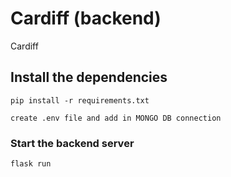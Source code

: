 # Cardiff (backend)

Cardiff

## Install the dependencies
```
pip install -r requirements.txt

create .env file and add in MONGO DB connection

```

### Start the backend server
```
flask run
```
